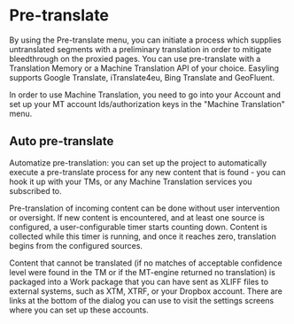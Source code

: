 # Pre-translate

By using the Pre-translate menu, you can initiate a process which supplies untranslated segments with a preliminary translation in order to mitigate bleedthrough on the proxied pages. You can use pre-translate with a Translation Memory or a Machine Translation API of your choice. Easyling supports Google Translate, iTranslate4eu, Bing Translate and GeoFluent.

In order to use Machine Translation, you need to go into your Account and set up your MT account Ids/authorization keys in the "Machine Translation" menu.

## Auto pre-translate

Automatize pre-translation: you can set up the project to automatically execute a pre-translate process for any new content that is found - you can hook it up with your TMs, or any Machine Translation services you subscribed to.

Pre-translation of incoming content can be done without user intervention or oversight. If new content is encountered, and at least one source is configured, a user-configurable timer starts counting down. Content is collected while this timer is running, and once it reaches zero, translation begins from the configured sources.

Content that cannot be translated (if no matches of acceptable confidence level were found in the TM or if the MT-engine returned no translation) is packaged into a Work package that you can have sent as XLIFF files to external systems, such as XTM, XTRF, or your Dropbox account. There are links at the bottom of the dialog you can use to visit the settings screens where you can set up these accounts.

